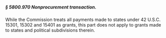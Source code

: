 ##### § 5800.970 Nonprocurement transaction. #####

While the Commission treats all payments made to states under 42 U.S.C. 15301, 15302 and 15401 as grants, this part does not apply to grants made to states and political subdivisions therein.